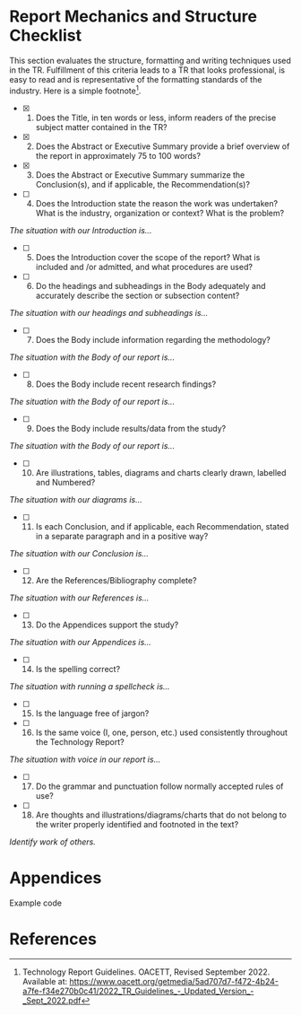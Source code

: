 # Report Mechanics and Structure Checklist
This section evaluates the structure, formatting and writing techniques used in the TR.
Fulfillment of this criteria leads to a TR that looks professional, is easy to read and is
representative of the formatting standards of the industry. Here is a simple footnote[^1].

[^1]: Technology Report Guidelines. OACETT, Revised September 2022. Available at: https://www.oacett.org/getmedia/5ad707d7-f472-4b24-a7fe-f34e270b0c41/2022_TR_Guidelines_-_Updated_Version_-_Sept_2022.pdf


- [x] 1. Does the Title, in ten words or less, inform readers of the precise subject matter
contained in the TR?

- [x] 2. Does the Abstract or Executive Summary provide a brief overview of the report
in approximately 75 to 100 words?

- [x] 3. Does the Abstract or Executive Summary summarize the Conclusion(s), and if
applicable, the Recommendation(s)?

- [ ] 4. Does the Introduction state the reason the work was undertaken? What is the
industry, organization or context? What is the problem?

*The situation with our Introduction is...*

- [ ] 5. Does the Introduction cover the scope of the report? What is included and /or
admitted, and what procedures are used?

- [ ] 6. Do the headings and subheadings in the Body adequately and accurately
describe the section or subsection content?

*The situation with our headings and subheadings is...*

- [ ] 7. Does the Body include information regarding the methodology?

*The situation with the Body of our report is...*

- [ ] 8. Does the Body include recent research findings?

*The situation with the Body of our report is...*

- [ ] 9. Does the Body include results/data from the study?

*The situation with the Body of our report is...*

- [ ] 10. Are illustrations, tables, diagrams and charts clearly drawn, labelled and
Numbered?

*The situation with our diagrams is...*

- [ ] 11. Is each Conclusion, and if applicable, each Recommendation, stated in a
separate paragraph and in a positive way?

*The situation with our Conclusion is...*

- [ ] 12. Are the References/Bibliography complete?

*The situation with our References is...*

- [ ] 13. Do the Appendices support the study?

*The situation with our Appendices is...*

- [ ] 14. Is the spelling correct?

*The situation with running a spellcheck is...*

- [ ] 15. Is the language free of jargon?

- [ ] 16. Is the same voice (I, one, person, etc.) used consistently throughout the
Technology Report?

*The situation with voice in our report is...*

- [ ] 17. Do the grammar and punctuation follow normally accepted rules of use?

- [ ] 18. Are thoughts and illustrations/diagrams/charts that do not belong to the writer
properly identified and footnoted in the text?

*Identify work of others.*

# Appendices

Example code   

# References

